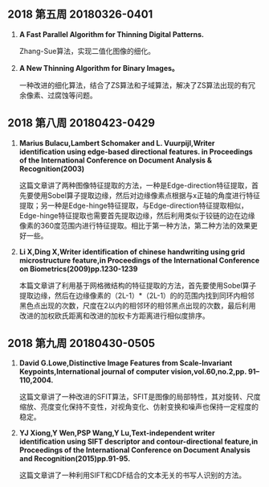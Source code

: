 ## 2018 第五周 20180326-0401

<ol>
  <li><b>
    A Fast Parallel Algorithm for Thinning Digital Patterns.
    </b></li>
  <p>
    Zhang-Sue算法，实现二值化图像的细化。
    </p>
  <li><b>
    A New Thinning Algorithm for Binary Images。
    </b></li>
  <p>
    一种改进的细化算法，结合了ZS算法和子域算法，解决了ZS算法出现的有冗余像素、过腐蚀等问题。
    </p>
  </ol>

## 2018 第八周 20180423-0429
<ol>
  <li><b>
    Marius Bulacu,Lambert Schomaker and L. Vuurpijl,Writer identification using edge-based directional features.
in Proceedings of the International Conference on Document Analysis & Recognition(2003)
    </b></li>
  <p>
    这篇文章讲了两种图像特征提取的方法，一种是Edge-direction特征提取，首先要使用Sobel算子提取边缘，然后对边缘像素点根据与x正轴的角度进行特征提取；另一种是Edge-hinge特征提取，与Edge-direction特征提取相似，Edge-hinge特征提取也需要首先提取边缘，然后利用类似于铰链的边在边缘像素的360度范围内进行特征提取。相比于第一种方法，第二种方法的效果更好一些。
    </p>
  <li><b>
    Li X,Ding X,Writer identification of chinese handwriting using grid microstructure feature,in Proceedings of the International Conference on Biometrics(2009)pp.1230-1239
    </b></li>
  <p>
    本篇文章讲了利用基于网格微结构的特征提取的方法，首先要使用Sobel算子提取边缘，然后在边缘像素的（2L-1）*（2L-1）的的范围内找到同环内相邻黑色点出现的次数，尺度在2以内的相邻环的相邻黑点出现的次数，最后利用改进的加权欧氏距离和改进的加权卡方距离进行相似度排序。
    </p>
  </ol>
  
  ## 2018 第九周 20180430-0505
<ol>
  <li><b>
    David G.Lowe,Distinctive Image Features from Scale-Invariant Keypoints,International journal of computer vision,vol.60,no.2,pp. 91–110,2004.
    </b></li>
  <p>
    这篇文章讲了一种改进的SFIT算法，SFIT是图像的局部特性，其对旋转、尺度缩放、亮度变化保持不变性，对视角变化、仿射变换和噪声也保持一定程度的稳定。
    </p>
  <li><b>
    YJ Xiong,Y Wen,PSP Wang,Y Lu,Text-independent writer identification using SIFT descriptor and contour-directional feature,in Proceedings of the International Conference on Document Analysis and Recognition(2015)pp.91-95.
    </b></li>
  <p>
这篇文章讲了一种利用SIFT和CDF结合的文本无关的书写人识别的方法。
    </p>
  </ol>
